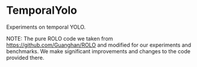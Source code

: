 # TemporalYolo
Experiments on temporal YOLO.

NOTE: The pure ROLO code we taken from https://github.com/Guanghan/ROLO and modified for our experiments and benchmarks. We make significant improvements and changes to the code provided there.


